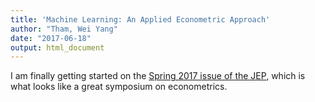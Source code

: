 ```yaml
---
title: 'Machine Learning: An Applied Econometric Approach'
author: "Tham, Wei Yang"
date: "2017-06-18"
output: html_document
---
```




I am finally getting started on the [Spring 2017 issue of the JEP](https://www.aeaweb.org/issues/453#10.1257/jep.31.2.3), which is what looks like a great symposium on econometrics. 

  
